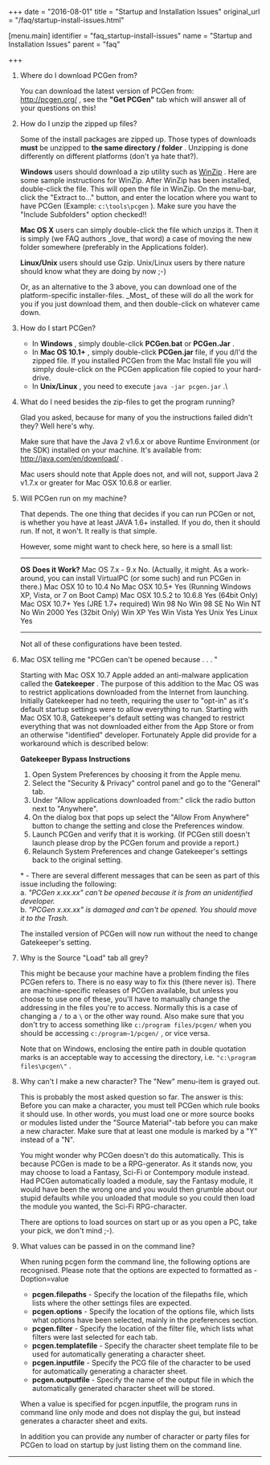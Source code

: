 +++
date = "2016-08-01"
title = "Startup and Installation Issues"
original_url = "/faq/startup-install-issues.html"

[menu.main]
    identifier = "faq_startup-install-issues"
    name = "Startup and Installation Issues"
    parent = "faq"
    
+++
1.  <span class="underline"> Where do I download PCGen from? </span>

    You can download the latest version of PCGen from:\
    <http://pcgen.org/> , see the **"Get PCGen"** tab which will answer
    all of your questions on this!

2.  <span class="underline"> How do I unzip the zipped up files? </span>

    Some of the install packages are zipped up. Those types of downloads
    **must** be unzipped to **the same directory / folder** . Unzipping
    is done differently on different platforms (don't ya hate that?).

    **Windows** users should download a zip utility such as
    [WinZip](http://www.winzip.com/) . Here are some sample instructions
    for WinZip. After WinZip has been installed, double-click the file.
    This will open the file in WinZip. On the menu-bar, click the
    "Extract to..." button, and enter the location where you want to
    have PCGen (Example: `c:\tools\pcgen` ). Make sure you have the
    "Include Subfolders" option checked!!

    **Mac OS X** users can simply double-click the file which unzips it.
    Then it is simply (we FAQ authors \_love\_ that word) a case of
    moving the new folder somewhere (preferably in the
    Applications folder).

    **Linux/Unix** users should use Gzip. Unix/Linux users by there
    nature should know what they are doing by now ;-)

    Or, as an alternative to the 3 above, you can download one of the
    platform-specific installer-files. \_Most\_ of these will do all the
    work for you if you just download them, and then double-click on
    whatever came down.

3.  <span class="underline"> How do I start PCGen? </span>

    -   In **Windows** , simply double-click **PCGen.bat** or
        **PCGen.Jar** .
    -   In **Mac OS 10.1+** , simply double-click **PCGen.jar** file, if
        you d/l'd the zipped file. If you installed PCGen from the Mac
        Install file you will simply doule-click on the PCGen
        application file copied to your hard-drive.
    -   In **Unix/Linux** , you need to execute `java -jar pcgen.jar` .\

4.  <span class="underline"> What do I need besides the zip-files to get
    the program running? </span>

    Glad you asked, because for many of you the instructions failed
    didn't they? Well here's why.

    Make sure that have the Java 2 v1.6.x or above Runtime Environment
    (or the SDK) installed on your machine. It's available from:
    <http://java.com/en/download/> .

    Mac users should note that Apple does not, and will not, support
    Java 2 v1.7.x or greater for Mac OSX 10.6.8 or earlier.

5.  <span class="underline"> Will PCGen run on my machine? </span>

    That depends. The one thing that decides if you can run PCGen or
    not, is whether you have at least JAVA 1.6+ installed. If you do,
    then it should run. If not, it won't. It really is that simple.

    However, some might want to check here, so here is a small list:

      -------------------------- --------------------------------------------------------------------------------------------------------------
      **OS**                     **Does it Work?**
      Mac OS 7.x - 9.x           No. (Actually, it might. As a work-around, you can install VirtualPC (or some such) and run PCGen in there.)
      Mac OSX 10 to 10.4         No
      Mac OSX 10.5+              Yes (Running Windows XP, Vista, or 7 on Boot Camp)
      Mac OSX 10.5.2 to 10.6.8   Yes (64bit Only)
      Mac OSX 10.7+              Yes (JRE 1.7+ required)
      Win 98                     No
      Win 98 SE                  No
      Win NT                     No
      Win 2000                   Yes (32bit Only)
      Win XP                     Yes
      Win Vista                  Yes
      Unix                       Yes
      Linux                      Yes
      -------------------------- --------------------------------------------------------------------------------------------------------------

    Not all of these configurations have been tested.

6.  <span class="underline"> Mac OSX telling me "PCGen can't be opened
    because . . . " </span>

    Starting with Mac OSX 10.7 Apple added an anti-malware application
    called the **Gatekeeper** . The purpose of this addition to the Mac
    OS was to restrict applications downloaded from the Internet
    from launching. Initially Gatekeeper had no teeth, requiring the
    user to "opt-in" as it's default startup settings were to allow
    everything to run. Starting with Mac OSX 10.8, Gatekeeper's default
    setting was changed to restrict everything that was not downloaded
    either from the App Store or from an otherwise
    "identified" developer. Fortunately Apple did provide for a
    workaround which is described below:

    **Gatekeeper Bypass Instructions**

    1.  Open System Preferences by choosing it from the Apple menu.
    2.  Select the "Security & Privacy" control panel and go to the
        "General" tab.
    3.  Under "Allow applications downloaded from:" click the radio
        button next to "Anywhere".
    4.  On the dialog box that pops up select the "Allow From Anywhere"
        button to change the setting and close the Preferences window.
    5.  Launch PCGen and verify that it is working. (If PCGen still
        doesn't launch please drop by the PCGen forum and provide
        a report.)
    6.  Relaunch System Preferences and change Gatekeeper's settings
        back to the original setting.

    \* - There are several different messages that can be seen as part
    of this issue including the following:\
     a. *"PCGen x.xx.xx" can't be opened because it is from an
    unidentified developer.*\
     b. *"PCGen x.xx.xx" is damaged and can't be opened. You should move
    it to the Trash.*

    The installed version of PCGen will now run without the need to
    change Gatekeeper's setting.

7.  <span class="underline"> Why is the Source "Load" tab all grey?
    </span>

    This might be because your machine have a problem finding the files
    PCGen refers to. There is no easy way to fix this (there never is).
    There are machine-specific releases of PCGen available, but unless
    you choose to use one of these, you'll have to manually change the
    addressing in the files you're to access. Normally this is a case of
    changing a `/` to a `\` or the other way round. Also make sure that
    you don't try to access something like `c:/program files/pcgen/`
    when you should be accessing `c:/program~1/pcgen/` , or vice versa.

    Note that on Windows, enclosing the entire path in double quotation
    marks is an acceptable way to accessing the directory, i.e.
    `"c:\program files\pcgen\"` .

8.  <span class="underline"> Why can't I make a new character? The "New"
    menu-item is grayed out. </span>

    This is probably the most asked question so far. The answer is this:
    Before you can make a character, you must tell PCGen which rule
    books it should use. In other words, you must load one or more
    source books or modules listed under the "Source Material"-tab
    before you can make a new character. Make sure that at least one
    module is marked by a "Y" instead of a "N".

    You might wonder why PCGen doesn't do this automatically. This is
    because PCGen is made to be a RPG-generator. As it stands now, you
    may choose to load a Fantasy, Sci-Fi or Contempory module instead.
    Had PCGen automatically loaded a module, say the Fantasy module, it
    would have been the wrong one and you would then grumble about our
    stupid defaults while you unloaded that module so you could then
    load the module you wanted, the Sci-Fi RPG-character.

    There are options to load sources on start up or as you open a PC,
    take your pick, we don't mind ;-).

9.  <span class="underline"> What values can be passed in on the command
    line? </span>

    When runing pcgen form the command line, the following options
    are recognised. Please note that the options are expected to
    formatted as -Doption=value

    -   **pcgen.filepaths** - Specify the location of the filepaths
        file, which lists where the other settings files are expected.
    -   **pcgen.options** - Specify the location of the options file,
        which lists what options have been selected, mainly in the
        preferences section.
    -   **pcgen.filter** - Specify the location of the filter file,
        which lists what filters were last selected for each tab.
    -   **pcgen.templatefile** - Specify the character sheet template
        file to be used for automatically generating a character sheet.
    -   **pcgen.inputfile** - Specify the PCG file of the character to
        be used for automatically generating a character sheet.
    -   **pcgen.outputfile** - Specify the name of the output file in
        which the automatically generated character sheet will
        be stored.

    When a value is specified for pcgen.inputfile, the program runs in
    command line only mode and does not display the gui, but instead
    generates a character sheet and exits.

    In addition you can provide any number of character or party files
    for PCGen to load on startup by just listing them on the
    command line.

------------------------------------------------------------------------



